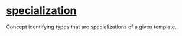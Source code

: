 # [specialization](specialization.hpp)

Concept identifying types that are specializations of a given template.